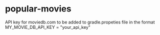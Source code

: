 # popular-movies

API key for moviedb.com to be added to gradle.propeties file in the format
MY_MOVIE_DB_API_KEY = "your_api_key"

